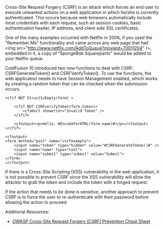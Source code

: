 Cross-Site Request Forgery (CSRF) is an attack which forces an end user
to execute unwanted actions on a web application in which he/she is
currently authenticated. This occurs because web browsers automatically
include most credentials with each request, such as session cookies,
basic authentication header, IP address, and client side SSL
certificates.

One of the many examples occurred with Netflix in 2006; if you used the
"Remember Me" functionality and came across any web page that had \<img
src="http://www.netflix.com/AddToQueue?movieid=70011204" /\>, embedded
in it, a copy of “SpongeBob Squarepants” would be added to your Netflix
queue.

ColdFusion 10 introduced two new functions to deal with CSRF;
CSRFGenerateToken() and CSRFVerifyToken(). To use the functions, the web
application needs to have Session Management enabled, which works by
creating a random token that can be checked when the submission occurs.

    <cfif NOT StructIsEmpty(form) >

        <cfif NOT CSRFverifyToken(form.token)>
            <cfabort showerror="Invalid Token" />
        </cfif>

        <cfoutput><p>Hello, #EncodeForHTML(form.name)#</p></cfoutput>
    </cfif>

    <cfoutput> 
    <form method="post" name="csrfexample">
        <input name="token" type="hidden" value="#CSRFGenerateToken()#" />
        <input name="name" type="text">
        <input name="submit" type="submit" value="Submit">
    </form>
    </cfoutput>

If there is a Cross-Site Scripting (XSS) vulnerability in the web
application, it is not possible to prevent CSRF since the XSS
vulnerability will allow the attacker to grab the token and include the
token with a forged request.

If the action that needs to be done is sensitive, another approach to
prevent CSRF is to force the user to re-authenticate with their password
before allowing the action to proceed.

Additional Resources:

-   [OWASP Cross-Site Request Forgery (CSRF) Prevention Cheat
    Sheet](https://www.owasp.org/index.php/Cross-Site_Request_Forgery_(CSRF)_Prevention_Cheat_Sheet)

